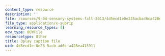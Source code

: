 ```yaml
---
content_type: resource
description: ''
file: /courses/9-04-sensory-systems-fall-2013/4d5ecd1e0e235acbad6ca428ea415911_TdOdc_n-ZCA.vtt
file_type: application/x-subrip
learning_resource_types: []
ocw_type: OCWFile
resourcetype: Other
title: 3play caption file
uid: 4d5ecd1e-0e23-5acb-ad6c-a428ea415911
---
```

